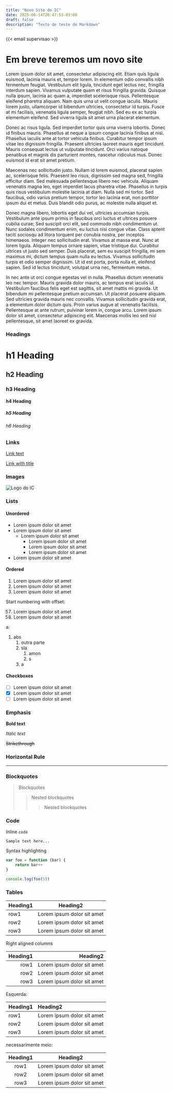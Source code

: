 ```yaml
---
title: "Novo Site do IC"
date: 2025-06-14T20:47:53-03:00
draft: false
description: "Texto de teste de Markdown"
---
```


{{< email supervisao >}}

# Em breve teremos um novo site

 Lorem ipsum dolor sit amet, consectetur adipiscing elit. Etiam quis ligula euismod, lacinia mauris et, tempor lorem. In elementum odio convallis nibh fermentum feugiat. Vestibulum elit ligula, tincidunt eget lectus nec, fringilla interdum sapien. Vivamus vulputate quam et risus fringilla gravida. Quisque nulla ipsum, lacinia ac quam a, imperdiet scelerisque risus. Pellentesque eleifend pharetra aliquam. Nam quis urna ut velit congue iaculis. Mauris lorem justo, ullamcorper id bibendum ultricies, consectetur id turpis. Fusce at mi facilisis, venenatis ligula semper, feugiat nibh. Sed eu ex ac turpis elementum eleifend. Sed viverra ligula sit amet urna placerat elementum.

Donec ac risus ligula. Sed imperdiet tortor quis urna viverra lobortis. Donec id finibus mauris. Phasellus at neque a ipsum congue lacinia finibus at nisi. Phasellus iaculis ante at tortor vehicula finibus. Curabitur tempor ipsum vitae leo dignissim fringilla. Praesent ultricies laoreet mauris eget tincidunt. Mauris consequat lectus ut vulputate tincidunt. Orci varius natoque penatibus et magnis dis parturient montes, nascetur ridiculus mus. Donec euismod id erat sit amet pretium.

Maecenas nec sollicitudin justo. Nullam id lorem euismod, placerat sapien ac, scelerisque felis. Praesent leo risus, dignissim sed magna sed, fringilla efficitur diam. Sed malesuada pellentesque libero nec vehicula. Aliquam venenatis magna leo, eget imperdiet lacus pharetra vitae. Phasellus in turpis quis risus vestibulum molestie lacinia at diam. Nulla sed mi tortor. Sed faucibus, odio varius pretium tempor, tortor leo lacinia erat, non porttitor ipsum dui et metus. Duis blandit odio purus, ac molestie nulla aliquet et.

Donec magna libero, lobortis eget dui vel, ultricies accumsan turpis. Vestibulum ante ipsum primis in faucibus orci luctus et ultrices posuere cubilia curae; Sed suscipit orci elit, sed commodo nibh condimentum ut. Nunc sodales condimentum enim, eu luctus nisi congue vitae. Class aptent taciti sociosqu ad litora torquent per conubia nostra, per inceptos himenaeos. Integer nec sollicitudin erat. Vivamus at massa erat. Nunc at lorem ligula. Aliquam tempus ornare sapien, vitae tristique dui. Curabitur ultrices ut justo sed semper. Duis placerat, sem eu suscipit fringilla, mi sem maximus mi, dictum tempus quam nulla eu lectus. Vivamus sollicitudin turpis et odio semper dignissim. Ut id est porta, porta nulla et, eleifend sapien. Sed id lectus tincidunt, volutpat urna nec, fermentum metus.

In nec ante ut orci congue egestas vel in nulla. Phasellus dictum venenatis leo nec tempor. Mauris gravida dolor mauris, ac tempus erat iaculis id. Vestibulum faucibus felis eget est sagittis, sit amet mattis mi gravida. Ut bibendum mi pellentesque pretium accumsan. Ut placerat posuere aliquam. Sed ultricies gravida mauris nec convallis. Vivamus sollicitudin gravida erat, a elementum dolor dictum quis. Proin varius augue at venenatis facilisis. Pellentesque at ante rutrum, pulvinar lorem in, congue arcu. Lorem ipsum dolor sit amet, consectetur adipiscing elit. Maecenas mollis leo sed nisl pellentesque, sit amet laoreet ex gravida.

### Headings

# h1 Heading

## h2 Heading

### h3 Heading

#### h4 Heading

##### h5 Heading

###### h6 Heading

### Links

[Link text](/)

[Link with title](/blog 'My blog!')

### Images


![Logo do IC](http://localhost:1313/svg/logo-ic.svg 'logo')

### Lists

#### Unordered

-   Lorem ipsum dolor sit amet
-   Lorem ipsum dolor sit amet
    -   Lorem ipsum dolor sit amet
        -   Lorem ipsum dolor sit amet
        -   Lorem ipsum dolor sit amet
        -   Lorem ipsum dolor sit amet
-   Lorem ipsum dolor sit amet

#### Ordered

1. Lorem ipsum dolor sit amet
2. Lorem ipsum dolor sit amet
3. Lorem ipsum dolor sit amet

Start numbering with offset:

57. Lorem ipsum dolor sit amet
1. Lorem ipsum dolor sit amet

a:

1. abs
    1. outra parte
    2. sla
        1. amon
        2. s
    3. a

#### Checkboxes

-   [ ] Lorem ipsum dolor sit amet
-   [x] Lorem ipsum dolor sit amet
-   [ ] Lorem ipsum dolor sit amet

### Emphasis

**Bold text**

_Italic text_

~~Strikethrough~~

### Horizontal Rule

---

### Blockquotes

> Blockquotes
>
> > Nested blockquotes
> >
> > > Nested blockquotes

### Code

Inline `code`

```
Sample text here...
```

Syntax highlighting

```js
var foo = function (bar) {
    return bar++
}

console.log(foo(5))
```

### Tables

| Heading1 | Heading2                   |
| -------- | -------------------------- |
| row1     | Lorem ipsum dolor sit amet |
| row2     | Lorem ipsum dolor sit amet |
| row3     | Lorem ipsum dolor sit amet |

Right aligned columns

| Heading1 |                   Heading2 |
| -------: | -------------------------: |
|     row1 | Lorem ipsum dolor sit amet |
|     row2 | Lorem ipsum dolor sit amet |
|     row3 | Lorem ipsum dolor sit amet |

Esquerda:


| Heading1 |                   Heading2 |
| :------- | :------------------------- |
|     row1 | Lorem ipsum dolor sit amet |
|     row2 | Lorem ipsum dolor sit amet |
|     row3 | Lorem ipsum dolor sit amet |

necessarimente meio:

| Heading1 |                   Heading2 |
| :------: | :------------------------: |
|     row1 | Lorem ipsum dolor sit amet |
|     row2 | Lorem ipsum dolor sit amet |
|     row3 | Lorem ipsum dolor sit amet |

